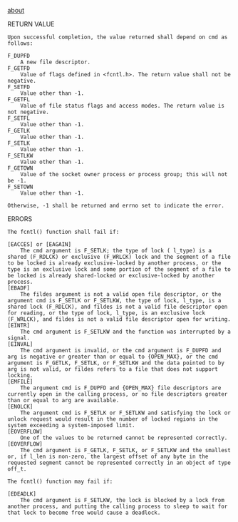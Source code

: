 [about](https://pubs.opengroup.org/onlinepubs/007904875/functions/fcntl.html)


RETURN VALUE

    Upon successful completion, the value returned shall depend on cmd as follows:

    F_DUPFD
        A new file descriptor.
    F_GETFD
        Value of flags defined in <fcntl.h>. The return value shall not be negative.
    F_SETFD
        Value other than -1.
    F_GETFL
        Value of file status flags and access modes. The return value is not negative.
    F_SETFL
        Value other than -1.
    F_GETLK
        Value other than -1.
    F_SETLK
        Value other than -1.
    F_SETLKW
        Value other than -1.
    F_GETOWN
        Value of the socket owner process or process group; this will not be -1.
    F_SETOWN
        Value other than -1.

    Otherwise, -1 shall be returned and errno set to indicate the error.

ERRORS

    The fcntl() function shall fail if:

    [EACCES] or [EAGAIN]
        The cmd argument is F_SETLK; the type of lock ( l_type) is a shared (F_RDLCK) or exclusive (F_WRLCK) lock and the segment of a file to be locked is already exclusive-locked by another process, or the type is an exclusive lock and some portion of the segment of a file to be locked is already shared-locked or exclusive-locked by another process.
    [EBADF]
        The fildes argument is not a valid open file descriptor, or the argument cmd is F_SETLK or F_SETLKW, the type of lock, l_type, is a shared lock (F_RDLCK), and fildes is not a valid file descriptor open for reading, or the type of lock, l_type, is an exclusive lock (F_WRLCK), and fildes is not a valid file descriptor open for writing.
    [EINTR]
        The cmd argument is F_SETLKW and the function was interrupted by a signal.
    [EINVAL]
        The cmd argument is invalid, or the cmd argument is F_DUPFD and arg is negative or greater than or equal to {OPEN_MAX}, or the cmd argument is F_GETLK, F_SETLK, or F_SETLKW and the data pointed to by arg is not valid, or fildes refers to a file that does not support locking.
    [EMFILE]
        The argument cmd is F_DUPFD and {OPEN_MAX} file descriptors are currently open in the calling process, or no file descriptors greater than or equal to arg are available.
    [ENOLCK]
        The argument cmd is F_SETLK or F_SETLKW and satisfying the lock or unlock request would result in the number of locked regions in the system exceeding a system-imposed limit.
    [EOVERFLOW]
        One of the values to be returned cannot be represented correctly.
    [EOVERFLOW]
        The cmd argument is F_GETLK, F_SETLK, or F_SETLKW and the smallest or, if l_len is non-zero, the largest offset of any byte in the requested segment cannot be represented correctly in an object of type off_t.

    The fcntl() function may fail if:

    [EDEADLK]
        The cmd argument is F_SETLKW, the lock is blocked by a lock from another process, and putting the calling process to sleep to wait for that lock to become free would cause a deadlock.

